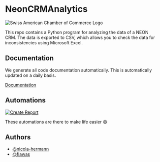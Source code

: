 
# NeonCRMAnalytics

![Swiss American Chamber of Commerce Logo](https://saccsf.com/wp-content/uploads/2015/05/saccsf-logo.jpg)

This repo contains a Python program for analyzing the data of a NEON CRM. The data is exported to CSV, which allows you to check the data for inconsistencies using Microsoft Excel.

## Documentation
We generate all code documentation automatically. This is automatically updated on a daily basis. 

[Documentation](https://saccsf.github.io/NeonCRMAnalytics/)

## Automations

[![Create Report](https://github.com/SACCSF/NeonCRMAnalytics/actions/workflows/report.yml/badge.svg)](https://github.com/SACCSF/NeonCRMAnalytics/actions/workflows/report.yml)

These automations are there to make life easier 😄

## Authors

- [@nicola-hermann](https://github.com/nicola-hermann)
- [@flawas](https://github.com/flawas)


